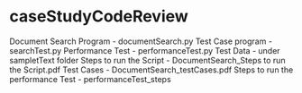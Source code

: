# caseStudyCodeReview

Document Search Program - documentSearch.py
Test Case program - searchTest.py
Performance Test - performanceTest.py
Test Data - under sampletText folder
Steps to run the Script - DocumentSearch_Steps to run the Script.pdf
Test Cases - DocumentSearch_testCases.pdf
Steps to run the performance Test - performanceTest_steps
